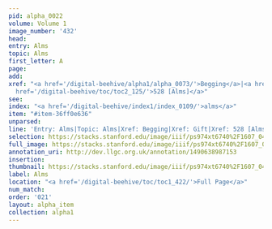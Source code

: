 ```yaml
---
pid: alpha_0022
volume: Volume 1
image_number: '432'
head: 
entry: Alms
topic: Alms
first_letter: A
page: 
add: 
xref: "<a href='/digital-beehive/alpha1/alpha_0073/'>Begging</a>|<a href='/digital-beehive/alpha2/alpha_0360/'>Gift</a>|<a
  href='/digital-beehive/toc/toc2_125/'>528 [Alms]</a>"
see: 
index: "<a href='/digital-beehive/index1/index_0109/'>alms</a>"
item: "#item-36ff0e636"
unparsed: 
line: 'Entry: Alms|Topic: Alms|Xref: Begging|Xref: Gift|Xref: 528 [Alms]|Index: alms|#item-36ff0e636'
selection: https://stacks.stanford.edu/image/iiif/ps974xt6740%2F1607_0431/786,3658,3002,508/full/0/default.jpg
full_image: https://stacks.stanford.edu/image/iiif/ps974xt6740%2F1607_0431/full/full/0/default.jpg
annotation_uri: http://dev.llgc.org.uk/annotation/1490638987153
insertion: 
thumbnail: https://stacks.stanford.edu/image/iiif/ps974xt6740%2F1607_0431/786,3658,600,180/250,/0/default.jpg
label: Alms
location: "<a href='/digital-beehive/toc/toc1_422/'>Full Page</a>"
num_match: 
order: '021'
layout: alpha_item
collection: alpha1
---
```

